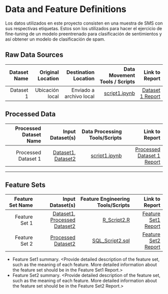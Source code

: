 # Data and Feature Definitions

Los datos utilizados en este proyecto consisten en una muestra de SMS con sus respectivas etiquetas. Estos son los utilizados para hacer el ejercicio de fine-tuning de un  modelo preentrenado para clasificación de sentimientos y así obtener un modelo de clasificación de spam.  

## Raw Data Sources

| Dataset Name | Original Location   | Destination Location  | Data Movement Tools / Scripts | Link to Report |
| ---:| ---: | ---: | ---: | -----: |
| Dataset 1 | Ubicación local | Enviado a archivo local | [script1.ipynb](/scripts/eda/Entrega_Proyecto_M%C3%B3dulo_V_MLDS_II.ipynb) | [Dataset 1 Report](/docs/data/SMSSpamCollection.csv)|

## Processed Data
| Processed Dataset Name | Input Dataset(s)   | Data Processing Tools/Scripts | Link to Report |
| ---:| ---: | ---: | ---: | 
| Processed Dataset 1 | [Dataset1](link/to/dataset1/report), [Dataset2](link/to/dataset2/report) | [script1.ipynb](scripts/eda/Entrega_Proyecto_Módulo_V_MLDS_II.ipynb) | [Processed Dataset 1 Report](docs/data/SMSSpamCollection.csv)|



-----------------------------------------------------

## Feature Sets

| Feature Set Name | Input Dataset(s)   | Feature Engineering Tools/Scripts | Link to Report |
| ---:| ---: | ---: | ---: | 
| Feature Set 1 | [Dataset1](link/to/dataset1/report), [Processed Dataset2](link/to/dataset2/report) | [R_Script2.R](link/to/R/script/file/in/Code) | [Feature Set1 Report](link/to/report1)|
| Feature Set 2 | [Processed Dataset2](link/to/dataset2/report) |[SQL_Script2.sql](link/to/sql/script/file/in/Code) | [Feature Set2 Report](link/to/report2)|

* Feature Set1 summary. <Provide detailed description of the feature set, such as the meaning of each feature. More detailed information about the feature set should be in the Feature Set1 Report.>
* Feature Set2 summary. <Provide detailed description of the feature set, such as the meaning of each feature. More detailed information about the feature set should be in the Feature Set2 Report.> 
